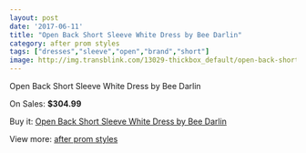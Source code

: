 ```yaml
---
layout: post
date: '2017-06-11'
title: "Open Back Short Sleeve White Dress by Bee Darlin"
category: after prom styles
tags: ["dresses","sleeve","open","brand","short"]
image: http://img.transblink.com/13029-thickbox_default/open-back-short-sleeve-white-dress-by-bee-darlin.jpg
---
```

Open Back Short Sleeve White Dress by Bee Darlin

On Sales: **$304.99**
<a href="https://www.transblink.com/en/after-prom-styles/4192-open-back-short-sleeve-white-dress-by-bee-darlin.html"><amp-img layout="responsive" width="600" height="600" src="//img.transblink.com/13029-thickbox_default/open-back-short-sleeve-white-dress-by-bee-darlin.jpg" alt="Open Back Short Sleeve White Dress by Bee Darlin 0" /></a>
<a href="https://www.transblink.com/en/after-prom-styles/4192-open-back-short-sleeve-white-dress-by-bee-darlin.html"><amp-img layout="responsive" width="600" height="600" src="//img.transblink.com/13032-thickbox_default/open-back-short-sleeve-white-dress-by-bee-darlin.jpg" alt="Open Back Short Sleeve White Dress by Bee Darlin 1" /></a>
<a href="https://www.transblink.com/en/after-prom-styles/4192-open-back-short-sleeve-white-dress-by-bee-darlin.html"><amp-img layout="responsive" width="600" height="600" src="//img.transblink.com/13031-thickbox_default/open-back-short-sleeve-white-dress-by-bee-darlin.jpg" alt="Open Back Short Sleeve White Dress by Bee Darlin 2" /></a>
<a href="https://www.transblink.com/en/after-prom-styles/4192-open-back-short-sleeve-white-dress-by-bee-darlin.html"><amp-img layout="responsive" width="600" height="600" src="//img.transblink.com/13030-thickbox_default/open-back-short-sleeve-white-dress-by-bee-darlin.jpg" alt="Open Back Short Sleeve White Dress by Bee Darlin 3" /></a>

Buy it: [Open Back Short Sleeve White Dress by Bee Darlin](https://www.transblink.com/en/after-prom-styles/4192-open-back-short-sleeve-white-dress-by-bee-darlin.html "Open Back Short Sleeve White Dress by Bee Darlin")

View more: [after prom styles](https://www.transblink.com/en/55-after-prom-styles "after prom styles")